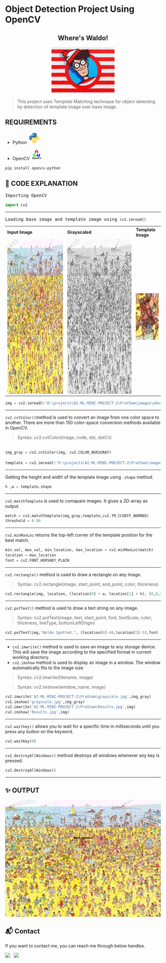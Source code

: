 <h1> Object Detection Project Using OpenCV </h1> 
<div align="center">
    <h2>Where's Waldo!</h2>
  <img alt="Where's Waldo!" src="images/wheres-waldo-logo.jpg" height="150 x    " />
</div>


> This project uses Template Matching technique for object detecting by detection of template image over base image.

## REQUIREMENTS
 + Python <a href="https://www.python.org" target="_blank">
<img src="https://raw.githubusercontent.com/devicons/devicon/master/icons/python/python-original.svg"
alt="python"
width="40"
height="40"></img></a>&nbsp;&nbsp;

+ OpenCV  <a href="https://opencv.org/"><img src="images/OpenCV_Logo.png" width="40"></img></a>&nbsp;&nbsp;


```
pip install opencv-python
```

<h2> 📝 CODE EXPLANATION </h2>
<samp>Importing OpenCV</samp>

```python
import cv2
```
***

<samp>Loading base image and template image using `cv2.imread()`</samp>
<table>
<tr>
    <td>
        <b>Input Image</b>
    </td>
    <td>
        <b>Grayscaled</b>
    </td>
    <td>
        <b>Template Image</b>
    </td>
</tr>
<tr>
    <td>
    <img alt="Where's Waldo!" src="images/wheres_waldo.jpg" height="500 x    " />
    </td>
    <td>
    <img alt="Where's Waldo(Grayscaled)" src="images/grayscale.jpg" height="500 x    " />
    </td>
    <td>
    <div align="center">
    <img alt="Template Image" src="images/temp.jpg" height="150 x    "/>
    </div>
    </td>
</tr>
</table>

```python
img = cv2.imread(r'D:\projects\AI-ML-MINI-PROJECT-2\Pratham\images\wheres_waldo.jpg')
```
***
`cv2.cvtColor()`method is used to convert an image from one color space to another. There are more than 150 color-space conversion methods available in OpenCV.
> Syntax: cv2.cvtColor(image, code, dst, dstCn)
```py

img_gray = cv2.cvtColor(img, cv2.COLOR_BGR2GRAY)

template = cv2.imread(r'D:\projects\AI-ML-MINI-PROJECT-2\Pratham\images\temp.jpg',0)
```
***
Getting the height and width of the template image using `.shape` method.
```python
h ,w = template.shape
```
***
`cv2.matchTemplate` is used to comapare images. It gives a 2D-array as output. 
```python
match = cv2.matchTemplate(img_gray,template,cv2.TM_CCOEFF_NORMED)
threshold = 0.99
```
***
`cv2.minMaxLoc` returns the top-left corner of the template position for the best match. 
```py
min_val, max_val, min_location, max_location = cv2.minMaxLoc(match)
location = max_location
font = cv2.FONT_HERSHEY_PLAIN
```
***
`cv2.rectangle()` method is used to draw a rectangle on any image.
> Syntax: cv2.rectangle(image, start_point, end_point, color, thickness)
```py
cv2.rectangle(img, location, (location[0] + w, location[1] + h), (0,0,255), 2)
```
***
`cv2.putText()` method is used to draw a text string on any image.
> Syntax: cv2.putText(image, text, start_point, font, fontScale, color, thickness, lineType, bottomLeftOrigin)
```py 
cv2.putText(img,"Waldo Spotted.", (location[0]-40,location[1]-5),font , 1, (0,0,0),2)
```
***
+ `cv2.imwrite()` method is used to save an image to any storage device. This will save the image according to the specified format in current working directory.
+ `cv2.imshow` method is used to display an image in a window. The window automatically fits to the image size.
> Syntax: cv2.imwrite(filename, image)

> Syntax: cv2.imshow(window_name, image)
```py
cv2.imwrite('AI-ML-MINI-PROJECT-2\Pratham\grayscale.jpg',img_gray)
cv2.imshow('grayscale.jpg',img_gray)
cv2.imwrite('AI-ML-MINI-PROJECT-2\Pratham\Results.jpg',img)
cv2.imshow('Results.jpg',img)
```
***
`cv2.waitkey()` allows you to wait for a specific time in milliseconds until you press any button on the keyword.
```py
cv2.waitKey(0)
```
***
`cv2.destroyAllWindows()` method destroys all windows whenever any key is pressed.
```py
cv2.destroyAllWindows()

```
***
<h2>✨ OUTPUT </h2>
<div align="center">
  <img alt="OUTPUT" src="images/Result.jpg" />
</div>

<h2>📬 Contact</h2>

If you want to contact me, you can reach me through below handles.

<a href="https://twitter.com/prrthamm"><img src="https://upload.wikimedia.org/wikipedia/fr/thumb/c/c8/Twitter_Bird.svg/1200px-Twitter_Bird.svg.png" width="25"></img></a>&nbsp;&nbsp; <a href="https://www.linkedin.com/in/pratham-bhatnagar/"><img src="https://www.felberpr.com/wp-content/uploads/linkedin-logo.png" width="25"></img></a>



